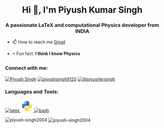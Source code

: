 <h1 align="center">Hi 👋, I'm Piyush Kumar Singh</h1>
<h3 align="center">A passionate LaTeX and computational Physics developer from INDIA</h3>

- 📫 How to reach me [Gmail](mailto:pksx9120@gmail.com)

- ⚡ Fun fact: **I think I know Physics**

<h3 align="left">Connect with me:</h3>
<p align="left">
<a href="https://m.facebook.com/100013290161188/" target="blank"><img align="center" src="https://raw.githubusercontent.com/rahuldkjain/github-profile-readme-generator/master/src/images/icons/Social/facebook.svg" alt="Piyush Singh" height="30" width="40" /></a>
<a href="https://instagram.com/piyushsingh9120" target="blank"><img align="center" src="https://raw.githubusercontent.com/rahuldkjain/github-profile-readme-generator/master/src/images/icons/Social/instagram.svg" alt="piyushsingh9120" height="30" width="40" /></a>
<a href="https://www.youtube.com/@piyushkrsingh" target="blank"><img align="center" src="https://raw.githubusercontent.com/rahuldkjain/github-profile-readme-generator/master/src/images/icons/Social/youtube.svg" alt="@piyushkrsingh" height="30" width="40" /></a>
</p>

<h3 align="left">Languages and Tools:</h3>
<p align="left"> <a href="https://www.latex-project.org/" target="_blank" rel="noreferrer"> <img src="https://cdn.worldvectorlogo.com/logos/latex.svg" alt="latex" width="40" height="40"/> </a> 
<a href="https://www.python.org" target="_blank" rel="noreferrer"> <img src="https://raw.githubusercontent.com/devicons/devicon/master/icons/python/python-original.svg" alt="python" width="40" height="40"/> </a> 
<a href="https://www.gnu.org/software/bash/manual/bash.html" target="_blank" rel="noreferrer"> <img src="https://upload.wikimedia.org/wikipedia/commons/thumb/4/4b/Bash_Logo_Colored.svg/1200px-Bash_Logo_Colored.svg.png" alt="bash" width="40" height="40"/> </a>
</p>

<p><img align="left" src="https://github-readme-stats.vercel.app/api/top-langs?username=piyush-singh2004&show_icons=true&locale=en&layout=compact" alt="piyush-singh2004" /></p>

<p>&nbsp;<img align="center" src="https://github-readme-stats.vercel.app/api?username=piyush-singh2004&show_icons=true&locale=en" alt="piyush-singh2004" /></p>
